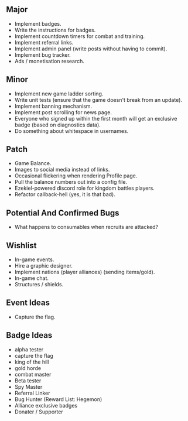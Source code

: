Major
---

* Implement badges.
* Write the instructions for badges.
* Implement countdown timers for combat and training.
* Implement referral links.
* Implement admin panel (write posts without having to commit).
* Implement bug tracker.
* Ads / monetisation research.

Minor
---

* Implement new game ladder sorting.
* Write unit tests (ensure that the game doesn't break from an update).
* Implement banning mechanism.
* Implement post scrolling for news page.
* Everyone who signed up within the first month will get an exclusive badge (based on diagnostics data).
* Do something about whitespace in usernames.

Patch
---

* Game Balance.
* Images to social media instead of links.
* Occasional flickering when rendering Profile page.
* Pull the balance numbers out into a config file.
* Ezekiel-powered discord role for kingdom battles players.
* Refactor callback-hell (yes, it is that bad).

Potential And Confirmed Bugs
---

* What happens to consumables when recruits are attacked?

Wishlist
---

* In-game events.
* Hire a graphic designer.
* Implement nations (player alliances) (sending items/gold).
* In-game chat.
* Structures / shields.

Event Ideas
---

* Capture the flag.

Badge Ideas
---

* alpha tester
* capture the flag
* king of the hill
* gold horde
* combat master
* Beta tester
* Spy Master
* Referral Linker
* Bug Hunter (Reward List: Hegemon)
* Alliance exclusive badges
* Donater / Supporter


